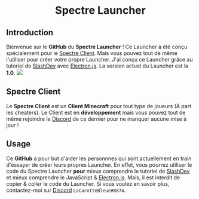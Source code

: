 <h1 align="center">Spectre Launcher</h1>

## Introduction

Bienvenue sur le **GitHub** du **Spectre Launcher** ! Ce Launcher a été conçu spécialement pour le [Spectre Client](https://spectreclient.fr/). Mais vous pouvez tout de même l'utiliser pour créer votre propre Launcher.
J'ai conçu ce Launcher grâce au tutoriel de [SlashDev](https://slashdev.eu/) avec [Electron.js](https://www.electronjs.org/). La version actuel du Launcher est la **1.0**.
<img src= "https://cdn.discordapp.com/attachments/748970113537015849/879380168710455296/a.png"></img>
## Spectre Client

Le **Spectre Client** est un **Client Minecraft** pour tout type de joueurs (À part les cheaters). Le Client est en **développement** mais vous pouvez tout de même rejoindre le [Discord](https://discord.gg/qHwGDUN) de ce dernier pour ne manquer aucune mise à jour !

## Usage

Ce **GitHub** a pour but d'aider les personnnes qui sont actuellement en train d'essayer de créer leurs propres Launcher. En effet, vous pourrez utiliser le code du Spectre Launcher **pour** mieux comprendre le tutoriel de [SlashDev](https://slashdev.eu/) et mieux comprendre le JavaScript & [Electron.js](https://www.electronjs.org/).
Mais, il est interdit de copier & coller le code du Launcher. Si vous voulez en savoir plus, contactez-moi sur [Discord](https://discord.gg/qHwGDUN) `LaCarotteBleue#8874`.

